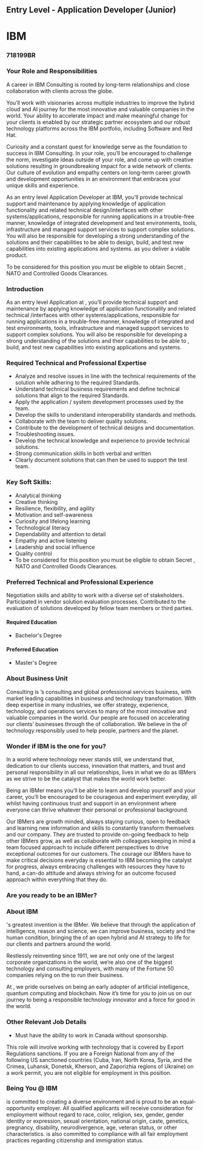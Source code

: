 ## Entry Level - Application Developer (Junior)

# IBM

### 718199BR

### Your Role and Responsibilities

A career in IBM Consulting is rooted by long-term relationships and close collaboration with clients across the globe.

You’ll work with visionaries across multiple industries to improve the hybrid cloud and AI journey for the most innovative and valuable companies in the world. Your ability to accelerate impact and make meaningful change for your clients is enabled by our strategic partner ecosystem and our robust technology platforms across the IBM portfolio, including Software and Red Hat.

Curiosity and a constant quest for knowledge serve as the foundation to success in IBM Consulting. In your role, you’ll be encouraged to challenge the norm, investigate ideas outside of your role, and come up with creative solutions resulting in groundbreaking impact for a wide network of clients. Our culture of evolution and empathy centers on long-term career growth and development opportunities in an environment that embraces your unique skills and experience.

As an entry level Application Developer at IBM, you’ll provide technical support and maintenance by applying knowledge of application functionality and related technical design/interfaces with other systems/applications, responsible for running applications in a trouble-free manner, knowledge of integrated development and test environments, tools, infrastructure and managed support services to support complex solutions. You will also be responsible for developing a strong understanding of the solutions and their capabilities to be able to design, build, and test new capabilities into existing applications and systems. as you deliver a viable product.

To be considered for this position you must be eligible to obtain Secret , NATO and Controlled Goods Clearances.

### Introduction

As an entry level Application at , you’ll provide technical support and maintenance by applying knowledge of application functionality and related technical /interfaces with other systems/applications, responsible for running applications in a trouble-free manner, knowledge of integrated and test environments, tools, infrastructure and managed support services to support complex solutions. You will also be responsible for developing a strong understanding of the solutions and their capabilities to be able to , build, and test new capabilities into existing applications and systems.

### Required Technical and Professional Expertise

- Analyze and resolve issues in line with the technical requirements of the solution while adhering to the required Standards.
- Understand technical business requirements and define technical solutions that align to the required Standards.
- Apply the application / system development processes used by the team.
- Develop the skills to understand interoperability standards and methods.
- Collaborate with the team to deliver quality solutions.
- Contribute to the development of technical designs and documentation.
- Troubleshooting issues.
- Develop the technical knowledge and experience to provide technical solutions.
- Strong communication skills in both verbal and written
- Clearly document solutions that can then be used to support the test team.

### Key Soft Skills:
- Analytical thinking
- Creative thinking
- Resilience, flexibility, and agility
- Motivation and self-awareness
- Curiosity and lifelong learning
- Technological literacy
- Dependability and attention to detail
- Empathy and active listening
- Leadership and social influence
- Quality control
- To be considered for this position you must be eligible to obtain Secret , NATO and Controlled Goods Clearances.

### Preferred Technical and Professional Experience

Negotiation skills and ability to work with a diverse set of stakeholders.
Participated in vendor solution evaluation processes.
Contributed to the evaluation of solutions developed by fellow team members or third parties.

#### Required Education
- Bachelor's Degree
#### Preferred Education
- Master's Degree

### About Business Unit

Consulting is ’s consulting and global professional services business, with market leading capabilities in business and technology transformation. With deep expertise in many industries, we offer strategy, experience, technology, and operations services to many of the most innovative and valuable companies in the world. Our people are focused on accelerating our clients’ businesses through the of collaboration. We believe in the of technology responsibly used to help people, partners and the planet.

### Wonder if IBM is the one for you?

In a world where technology never stands still, we understand that, dedication to our clients success, innovation that matters, and trust and personal responsibility in all our relationships, lives in what we do as IBMers as we strive to be the catalyst that makes the world work better.

Being an IBMer means you’ll be able to learn and develop yourself and your career, you’ll be encouraged to be courageous and experiment everyday, all whilst having continuous trust and support in an environment where everyone can thrive whatever their personal or professional background.

Our IBMers are growth minded, always staying curious, open to feedback and learning new information and skills to constantly transform themselves and our company. They are trusted to provide on-going feedback to help other IBMers grow, as well as collaborate with colleagues keeping in mind a team focused approach to include different perspectives to drive exceptional outcomes for our customers. The courage our IBMers have to make critical decisions everyday is essential to IBM becoming the catalyst for progress, always embracing challenges with resources they have to hand, a can-do attitude and always striving for an outcome focused approach within everything that they do.

### Are you ready to be an IBMer?


### About IBM

's greatest invention is the IBMer. We believe that through the application of intelligence, reason and science, we can improve business, society and the human condition, bringing the of an open hybrid and AI strategy to life for our clients and partners around the world.

Restlessly reinventing since 1911, we are not only one of the largest corporate organizations in the world, we’re also one of the biggest technology and consulting employers, with many of the Fortune 50 companies relying on the to run their business.

At , we pride ourselves on being an early adopter of artificial intelligence, quantum computing and blockchain. Now it’s time for you to join us on our journey to being a responsible technology innovator and a force for good in the world.

### Other Relevant Job Details

- Must have the ability to work in Canada without sponsorship.

This role will involve working with technology that is covered by Export Regulations sanctions. If you are a Foreign National from any of the following US sanctioned countries (Cuba, Iran, North Korea, Syria, and the Crimea, Luhansk, Donetsk, Kherson, and Zaporizhia regions of Ukraine) on a work permit, you are not eligible for employment in this position.

### Being You @ IBM

is committed to creating a diverse environment and is proud to be an equal-opportunity employer. All qualified applicants will receive consideration for employment without regard to race, color, religion, sex, gender, gender identity or expression, sexual orientation, national origin, caste, genetics, pregnancy, disability, neurodivergence, age, veteran status, or other characteristics. is also committed to compliance with all fair employment practices regarding citizenship and immigration status.